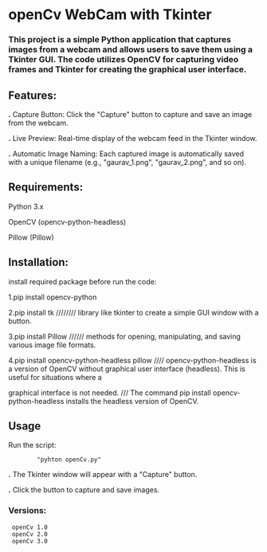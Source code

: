 # openCv WebCam with Tkinter

### This project is a simple Python application that captures images from a webcam and allows users to save them using a Tkinter GUI. The code utilizes OpenCV for capturing video frames and Tkinter for creating the graphical user interface.

## Features:
 
**.** Capture Button: Click the "Capture" button to capture and save an image from the webcam.

**.** Live Preview: Real-time display of the webcam feed in the Tkinter window.

**.** Automatic Image Naming: Each captured image is automatically saved with a unique filename (e.g., "gaurav_1.png", "gaurav_2.png", and so on).

## Requirements:
Python 3.x

OpenCV (opencv-python-headless)

Pillow (Pillow)

## Installation:

install required package before run the code:

1.pip install opencv-python

2.pip install tk   //////// library like tkinter to create a simple GUI window with a button.

3.pip install Pillow ////// methods for opening, manipulating, and saving various image file formats.

4.pip install opencv-python-headless pillow  //// opencv-python-headless is a version of OpenCV without graphical user interface (headless). This is useful for situations where a 

graphical interface is not needed.
                                             ///  The command pip install opencv-python-headless installs the headless version of OpenCV.


                                             

## Usage
Run the script: 
 
            "pyhton openCv.py"
**.** The Tkinter window will appear with a "Capture" button.

**.** Click the button to capture and save images.

### Versions:  
     openCv 1.0
     openCv 2.0
     openCv 3.0
